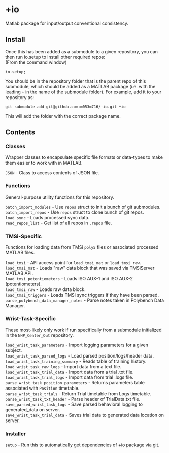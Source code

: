# +io #
Matlab package for input/output conventional consistency.

## Install ##
Once this has been added as a submodule to a given repository, you can then run io.setup to install other required repos:  
(From the command window)  
```(matlab)
io.setup;
```
You should be in the repository folder that is the parent repo of this submodule, which should be added as a MATLAB package (i.e. with the leading `+` in the name of the submodule folder). For example, add it to your repository as:  
```(matlab)
git submodule add git@github.com:m053m716/-io.git +io
```
This will add the folder with the correct package name.

## Contents ##

### Classes ###
Wrapper classes to encapsulate specific file formats or data-types to make them easier to work with in MATLAB.  


  `JSON`                               - Class to access contents of JSON file.  

### Functions ###
General-purpose utility functions for this repository.   

  `batch_import_modules`               - Use `repos` struct to init a bunch of git submodules.  
  `batch_import_repos`                 - Use `repos` struct to clone bunch of git repos.  
  `load_sync`                          - Loads processed sync data.  
  `read_repos_list`                    - Get list of all repos in `.repos` file.  

### TMSi-Specific ###  
Functions for loading data from TMSi `poly5` files or associated processed MATLAB files.  


  `load_tmsi`                          - API access point for `load_tmsi_mat` or `load_tmsi_raw`.  
  `load_tmsi_mat`                      - Loads "raw" data block that was saved via TMSiServer MATLAB API.  
  `load_tmsi_potentiometers`           - Loads ISO AUX-1 and ISO AUX-2 (potentiometers).  
  `load_tmsi_raw`                      - Loads raw data block.  
  `load_tmsi_triggers`                 - Loads TMSi sync triggers if they have been parsed.  
  `parse_polybench_data_manager_notes` - Parse notes taken in Polybench Data Manager.  

### Wrist-Task-Specific ###
These most-likely only work if run specifically from a submodule initialized in the `NHP_Center_Out` repository.  


  `load_wrist_task_parameters`         - Import logging parameters for a given subject.  
  `load_wrist_task_parsed_logs`        - Load parsed position/logs/header data.  
  `load_wrist_task_training_summary`   - Reads table of training history.  
  `load_wrist_task_raw_logs`           - Import data from a text file.  
  `load_wrist_task_trial_data`         - Import data from a trial .txt file.  
  `load_wrist_task_trial_logs`         - Import data from trial .logs file.  
  `parse_wrist_task_position_parameters` - Returns parameters table associated with `Position` timetable.  
  `parse_wrist_task_trials`            - Return Trial timetable from Logs timetable.  
  `parse_wrist_task_txt_header`        - Parse header of TrialData.txt file.  
  `save_parsed_wrist_task_logs`        - Save parsed behavioral logging to generated_data on server.  
  `save_wrist_task_trial_data`         - Saves trial data to generated data location on server.  

### Installer ###
  `setup`                              - Run this to automatically get dependencies of +io package via git.  
